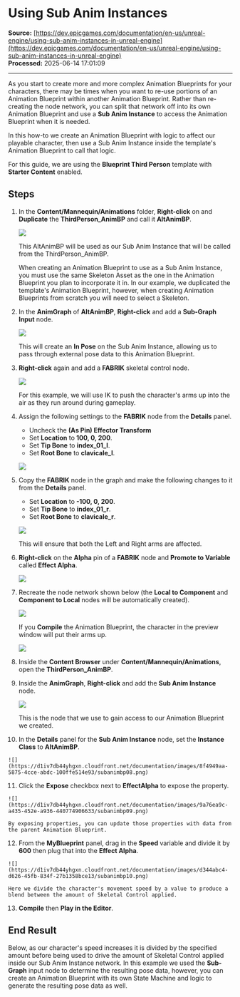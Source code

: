 # Using Sub Anim Instances

**Source:** [https://dev.epicgames.com/documentation/en-us/unreal-engine/using-sub-anim-instances-in-unreal-engine](https://dev.epicgames.com/documentation/en-us/unreal-engine/using-sub-anim-instances-in-unreal-engine)  
**Processed:** 2025-06-14 17:01:09

---

As you start to create more and more complex Animation Blueprints for your characters, there may be times when you want to re-use portions of an Animation Blueprint within another Animation Blueprint. Rather than re-creating the node network, you can split that network off into its own Animation Blueprint and use a **Sub Anim Instance** to access the Animation Blueprint when it is needed.

In this how-to we create an Animation Blueprint with logic to affect our playable character, then use a Sub Anim Instance inside the template's Animation Blueprint to call that logic.

For this guide, we are using the **Blueprint Third Person** template with **Starter Content** enabled.

## Steps

1.  In the **Content/Mannequin/Animations** folder, **Right-click** on and **Duplicate** the **ThirdPerson\_AnimBP** and call it **AltAnimBP**.
    
    ![](https://d1iv7db44yhgxn.cloudfront.net/documentation/images/82c90615-6efc-40d2-9358-906b0df4b294/subanimbp01.png)
    
    This AltAnimBP will be used as our Sub Anim Instance that will be called from the ThirdPerson\_AnimBP.
    
    When creating an Animation Blueprint to use as a Sub Anim Instance, you must use the same Skeleton Asset as the one in the Animation Blueprint you plan to incorporate it in. In our example, we duplicated the template's Animation Blueprint, however, when creating Animation Blueprints from scratch you will need to select a Skeleton.
    
2.  In the **AnimGraph** of **AltAnimBP**, **Right-click** and add a **Sub-Graph Input** node.
    
    ![](https://d1iv7db44yhgxn.cloudfront.net/documentation/images/60d2e7c8-8722-4fef-8ea7-23d40266c7a0/subanimbp02.png)
    
    This will create an **In Pose** on the Sub Anim Instance, allowing us to pass through external pose data to this Animation Blueprint.
    
3.  **Right-click** again and add a **FABRIK** skeletal control node.
    
    ![](https://d1iv7db44yhgxn.cloudfront.net/documentation/images/fcc34bb5-52c7-4ab6-9edf-b2cce783bce8/subanimbp03.png)
    
    For this example, we will use IK to push the character's arms up into the air as they run around during gameplay.
    
4.  Assign the following settings to the **FABRIK** node from the **Details** panel.
    
    -   Uncheck the **(As Pin) Effector Transform**
    -   Set **Location** to **100, 0, 200**.
    -   Set **Tip Bone** to **index\_01\_l**.
    -   Set **Root Bone** to **clavicale\_l**.
    
    ![](https://d1iv7db44yhgxn.cloudfront.net/documentation/images/91fd6a6b-e9ce-4b9f-9148-41bf3e9fb95f/subanimbp04.png)
5.  Copy the **FABRIK** node in the graph and make the following changes to it from the **Details** panel.
    
    -   Set **Location** to **\-100, 0, 200**.
    -   Set **Tip Bone** to **index\_01\_r**.
    -   Set **Root Bone** to **clavicale\_r**.
    
    ![](https://d1iv7db44yhgxn.cloudfront.net/documentation/images/364cce05-96d1-42fb-8c8f-1396dd74121d/subanimbp05.png)
    
    This will ensure that both the Left and Right arms are affected.
    
6.  **Right-click** on the **Alpha** pin of a **FABRIK** node and **Promote to Variable** called **Effect Alpha**.
    
    ![](https://d1iv7db44yhgxn.cloudfront.net/documentation/images/2c2ce504-77d6-47d6-9ff8-b278884137bb/subanimbp05b.png)
7.  Recreate the node network shown below (the **Local to Component** and **Component to Local** nodes will be automatically created).
    
    ![](https://d1iv7db44yhgxn.cloudfront.net/documentation/images/44f42885-08a9-443e-9e68-dee86285f153/subanimbp06.png)
    
    If you **Compile** the Animation Blueprint, the character in the preview window will put their arms up.
    
    ![](https://d1iv7db44yhgxn.cloudfront.net/documentation/images/ba6066dc-83e2-4648-95bc-bf6671e3134d/compliedblueprint.png)
8.  Inside the **Content Browser** under **Content/Mannequin/Animations**, open the **ThirdPerson\_AnimBP**.
    
9.  Inside the **AnimGraph**, **Right-click** and add the **Sub Anim Instance** node.
    
    ![](https://d1iv7db44yhgxn.cloudfront.net/documentation/images/b3bae8c6-7f25-4b3d-bd03-2a824294b4d8/subanimbp07.png)
    
    This is the node that we use to gain access to our Animation Blueprint we created.
    
10.  In the **Details** panel for the **Sub Anim Instance** node, set the **Instance Class** to **AltAnimBP**.
    
    ![](https://d1iv7db44yhgxn.cloudfront.net/documentation/images/8f4949aa-5875-4cce-abdc-100ffe514e93/subanimbp08.png)
11.  Click the **Expose** checkbox next to **EffectAlpha** to expose the property.
    
    ![](https://d1iv7db44yhgxn.cloudfront.net/documentation/images/9a76ea9c-a435-452e-a936-440774906633/subanimbp09.png)
    
    By exposing properties, you can update those properties with data from the parent Animation Blueprint.
    
12.  From the **MyBlueprint** panel, drag in the **Speed** variable and divide it by **600** then plug that into the **Effect Alpha**.
    
    ![](https://d1iv7db44yhgxn.cloudfront.net/documentation/images/d344abc4-d626-45fb-834f-27b1358bce13/subanimbp10.png)
    
    Here we divide the character's movement speed by a value to produce a blend between the amount of Skeletal Control applied.
    
13.  **Compile** then **Play in the Editor**.
    

## End Result

Below, as our character's speed increases it is divided by the specified amount before being used to drive the amount of Skeletal Control applied inside our Sub Anim Instance network. In this example we used the **Sub-Graph** input node to determine the resulting pose data, however, you can create an Animation Blueprint with its own State Machine and logic to generate the resulting pose data as well.